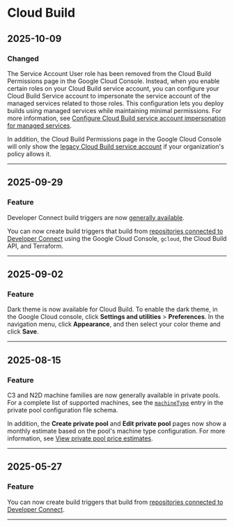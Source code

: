 # Cloud Build

## 2025-10-09

### Changed

The Service Account User role has been removed from the Cloud Build Permissions page in the Google Cloud Console. Instead, when you enable certain roles on your Cloud Build service account, you can configure your Cloud Build Service account to impersonate the service account of the managed services related to those roles. This configuration lets you deploy builds using managed services while maintaining minimal permissions. For more information, see [Configure Cloud Build service account impersonation for managed services](https://docs.cloud.google.com/build/docs/deploying-builds/cb-sa-imp).

In addition, the Cloud Build Permissions page in the Google Cloud Console will only show the [legacy Cloud Build service account](https://docs.cloud.google.com/build/docs/cloud-build-service-account#about_legacy) if your organization's policy allows it.

---
## 2025-09-29

### Feature

Developer Connect build triggers are now [generally available](https://cloud.google.com/products/#product-launch-stages).

You can now create build triggers that build from [repositories connected to Developer Connect](https://docs.cloud.google.com/build/docs/triggers#devcon-triggers) using the Google Cloud Console, `gcloud`, the Cloud Build API, and Terraform.

---
## 2025-09-02

### Feature

Dark theme is now available for Cloud Build. To enable the dark theme, in the Google Cloud console, click **Settings and utilities** > **Preferences**. In the navigation menu, click **Appearance**, and then select your color theme and click **Save**.

---
## 2025-08-15

### Feature

C3 and N2D machine families are now generally available in private pools. For a complete list of supported machines, see the [`machineType`](https://cloud.google.com/build/docs/private-pools/private-pool-config-file-schema#machinetype) entry in the private pool configuration file schema.

In addition, the **Create private pool** and **Edit private pool** pages now show a monthly estimate based on the pool's machine type configuration. For more information, see [View private pool price estimates](https://cloud.google.com/build/docs/private-pools/create-manage-private-pools#view-price).

---
## 2025-05-27

### Feature

You can now create build triggers that build from [repositories connected to Developer Connect](https://cloud.google.com/build/docs/triggers#devcon-triggers).

---

